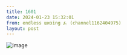 ```yaml
---
title: 1601
date: 2024-01-23 15:32:01
from: endless шизing ⍼ (channel1162404975)
layout: post
---
```


![image](photos/photo_234@23-01-2024_15-32-01.jpg)


